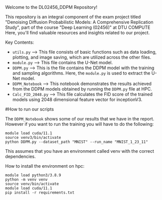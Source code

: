Welcome to the DL02456_DDPM Repository!

This repository is an integral component of the exam project titled "Denoising Diffusion Probabilistic Models: A Comprehensive Replication Study", part of the course "Deep Learning (02456)" at DTU COMPUTE Here, you'll find valuable resources and insights related to our project.

Key Contents:

- `utils.py` --> This file consists of basic functions such as data loading, plotting, and image saving, which are utilized across the other files.
- `module.py` --> This file contains the U-Net model.
- `DDPM.py` --> This is the file contains the DDPM model with the training and sampling algorithms. Here, the `module.py` is used to extract the U-Net model. 
- `DDPM_Notebook` --> This notebook demonstrates the results achieved from the DDPM models obtained by running the `DDPM.py` file at HPC.
- `Calc_FID_2048.py` --> This file calculates the FID score of the trained models using 2048 dimensional feature vector for inceptionV3. 

#How to run our scripts

The `DDPM_Notebook` shows some of our results that we have in the report. However if you want to run the training you will have to do the following:

```
module load cuda/11.1
source venv3/bin/activate
python DDPM.py --dataset_path "MNIST" --run_name "MNIST_1_23_11"
```

This assumes that you have an environment called venv with the correct dependencies.

How to install the environment on hpc:

```
module load python3/3.8.9
python -m venv venv
source venv/bin/activate
module load cuda/11.1
pip install -r requirements.txt
```




